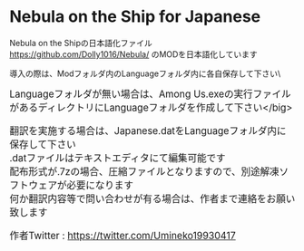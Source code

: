 # Nebula on the Ship for Japanese
Nebula on the Shipの日本語化ファイル\
https://github.com/Dolly1016/Nebula/ のMODを日本語化しています

導入の際は、Modフォルダ内のLanguageフォルダ内に各自保存して下さい\

<big>Languageフォルダが無い場合は、Among Us.exeの実行ファイルがあるディレクトリにLanguageフォルダを作成して下さい\</big>

翻訳を実施する場合は、Japanese.datをLanguageフォルダ内に保存して下さい\
.datファイルはテキストエディタにて編集可能です\
配布形式が.7zの場合、圧縮ファイルとなりますので、別途解凍ソフトウェアが必要になります\
何か翻訳内容等で問い合わせが有る場合は、作者まで連絡をお願い致します

作者Twitter : https://twitter.com/Umineko19930417
